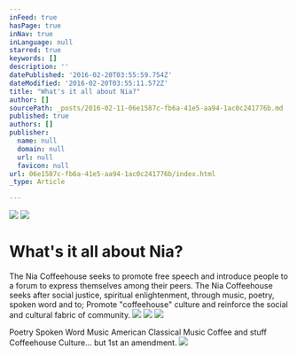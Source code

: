 ```yaml
---
inFeed: true
hasPage: true
inNav: true
inLanguage: null
starred: true
keywords: []
description: ''
datePublished: '2016-02-20T03:55:59.754Z'
dateModified: '2016-02-20T03:55:11.572Z'
title: "What's it all about Nia?"
author: []
sourcePath: _posts/2016-02-11-06e1587c-fb6a-41e5-aa94-1ac0c241776b.md
published: true
authors: []
publisher:
  name: null
  domain: null
  url: null
  favicon: null
url: 06e1587c-fb6a-41e5-aa94-1ac0c241776b/index.html
_type: Article

---
```

![](https://s3-us-west-2.amazonaws.com/the-grid-img/p/1f9e5beeb15ac3a4f22a804157005c41562b79df.jpg)
![](https://the-grid-user-content.s3-us-west-2.amazonaws.com/39024bec-47da-461d-8222-cbd1923955b1.jpg)

# What's it all about Nia?

The Nia Coffeehouse seeks to promote free speech and introduce people to a forum to express themselves among their peers.  The Nia Coffeehouse seeks after social justice, spiritual enlightenment, through music, poetry, spoken word and to; Promote "coffeehouse" culture and reinforce the social and cultural fabric of  community.  ![](https://the-grid-user-content.s3-us-west-2.amazonaws.com/dcd8f729-ae34-4942-8718-aba8eb6a4348.jpg)
![](https://the-grid-user-content.s3-us-west-2.amazonaws.com/86e687c4-c702-4eaf-9393-286b985a1e07.jpg)
![](https://the-grid-user-content.s3-us-west-2.amazonaws.com/3359d638-0425-4ccc-8ebc-18ab705d0498.jpg)

Poetry Spoken Word Music American Classical Music Coffee and stuff Coffeehouse Culture... but 1st an amendment.
![](https://s3-us-west-2.amazonaws.com/the-grid-img/p/26c982440962872135bef4485f9dff9ba2d00266.jpg)